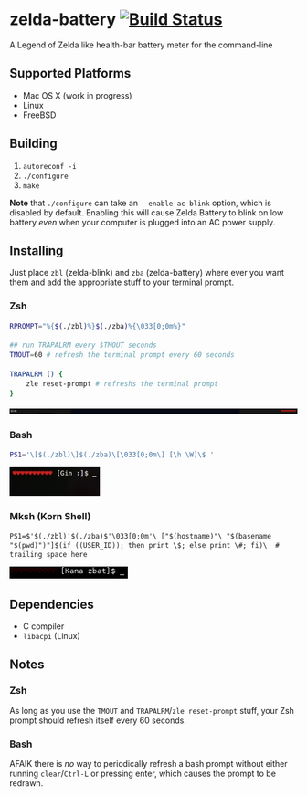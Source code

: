 zelda-battery [![Build Status](https://travis-ci.org/amagura/zelda-battery.svg?branch=master)](https://travis-ci.org/amagura/zelda-battery)
=============

A Legend of Zelda like health-bar battery meter for the command-line

## Supported Platforms

* Mac OS X (work in progress)
* Linux
* FreeBSD


## Building
1. `autoreconf -i`
2. `./configure`
3. `make`

__Note__ that `./configure` can take an `--enable-ac-blink` option, which is disabled by default.  Enabling this will cause Zelda Battery to blink on low battery _even_ when your computer is plugged into an AC power supply.

## Installing
Just place `zbl` (zelda-blink) and `zba` (zelda-battery) where ever you want them and add the appropriate stuff to your terminal prompt.

### Zsh
```bash
RPROMPT="%{$(./zbl)%}$(./zba)%{\033[0;0m%}"

## run TRAPALRM every $TMOUT seconds
TMOUT=60 # refresh the terminal prompt every 60 seconds

TRAPALRM () {
    zle reset-prompt # refreshs the terminal prompt
}
```
![example showing zelda-battery in a Zsh prompt](/example/zsh.jpg)


### Bash
```bash
PS1='\[$(./zbl)\]$(./zba)\[\033[0;0m\] [\h \W]\$ '
```
![example showing zelda-battery in a Bash prompt](/example/bash.jpg)

### Mksh (Korn Shell)
```ksh
PS1=$'$(./zbl)'$(./zba)$'\033[0;0m'\ ["$(hostname)"\ "$(basename "$(pwd)")"]$(if ((USER_ID)); then print \$; else print \#; fi)\  # trailing space here
```
![example showing zelda-battery in a Mksh prompt](/example/mksh.jpg)

## Dependencies
* C compiler
* `libacpi` (Linux)

## Notes

### Zsh
As long as you use the `TMOUT` and `TRAPALRM`/`zle reset-prompt` stuff, your Zsh prompt should refresh itself every 60 seconds.

### Bash
AFAIK there is _no_ way to periodically refresh a bash prompt without either running `clear`/`Ctrl-L` or pressing enter, which causes the prompt to be redrawn.
